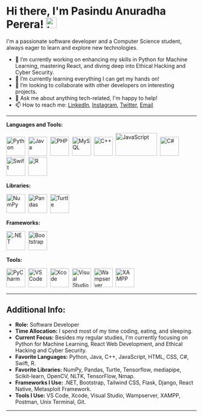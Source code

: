 # Hi there, I'm Pasindu Anuradha Perera! <img src="https://user-images.githubusercontent.com/1303154/88677602-1635ba80-d120-11ea-84d8-d263ba5fc3c0.gif" width="28px" height="28px" alt="hi">
I'm a passionate software developer and a Computer Science student, always eager to learn and explore new technologies.

- 🔭 I’m currently working on enhancing my skills in Python for Machine Learning, mastering React, and diving deep into Ethical Hacking and Cyber Security.
- 🌱 I’m currently learning everything I can get my hands on!
- 👯 I’m looking to collaborate with other developers on interesting projects.
- 💬 Ask me about anything tech-related, I'm happy to help!
- 📫 How to reach me: [LinkedIn](https://www.linkedin.com/in/pasindu-perera-6a2bb0252/), [Instagram](https://www.instagram.com/pasinduanuradhaperera/), [Twitter](https://twitter.com/pasindu10748863), [Email](mailto:paisnduanuradhaperera@gmail.com)

---

**Languages and Tools:**

<img src="https://cdn3.iconfinder.com/data/icons/logos-and-brands-adobe/512/267_Python-512.png" alt="Python" width="50" height="50">&nbsp;&nbsp;<img src="https://cdn-icons-png.flaticon.com/512/5968/5968282.png" alt="Java" width="50" height="50">&nbsp;&nbsp;<img src="https://cdn-icons-png.flaticon.com/512/5968/5968332.png" alt="PHP" width="50" height="50">&nbsp;&nbsp;<img src="https://www.freepnglogos.com/uploads/logo-mysql-png/logo-mysql-mysql-logo-png-images-are-download-crazypng-21.png" alt="MySQL" width="50" height="50">&nbsp;&nbsp;<img src="https://cdn-icons-png.flaticon.com/512/6132/6132222.png" alt="C++" width="50" height="50">&nbsp;&nbsp;<img src="https://user-images.githubusercontent.com/30186107/29488525-f55a69d0-84da-11e7-8a39-5476f663b5eb.png" alt="JavaScript" width="110" height="60">&nbsp;&nbsp;<img src="https://static-00.iconduck.com/assets.00/c-sharp-c-icon-456x512-9sej0lrz.png" alt="C#" width="50" height="50">&nbsp;&nbsp;<img src="https://cdn-icons-png.flaticon.com/512/5968/5968371.png" alt="Swift" width="50" height="50">&nbsp;&nbsp;<img src="https://upload.wikimedia.org/wikipedia/commons/thumb/1/1b/R_logo.svg/2560px-R_logo.svg.png" alt="R" width="50" height="50">

**Libraries:**

<img src="https://user-images.githubusercontent.com/67586773/105040771-43887300-5a88-11eb-9f01-bee100b9ef22.png" alt="NumPy" width="50" height="50">&nbsp;&nbsp;<img src="https://seeklogo.com/images/P/pandas-logo-776F6D45BB-seeklogo.com.png" alt="Pandas" width="50" height="50">&nbsp;&nbsp;<img src="https://techgator.in/wp-content/uploads/2021/07/python-turtle.jpeg" alt="Turtle" width="50" height="50">

**Frameworks:**

<img src="https://banner2.cleanpng.com/20180812/bwp/kisspng-net-framework-microsoft-windows-7-die-technisch-microsoft-dot-www-galleryhip-com-the-hippest-pic-5b6fde4d79b365.2509378615340580614985.jpg" alt=".NET" width="50" height="50">&nbsp;&nbsp;<img src="https://toppng.com/uploads/preview/bootstrap-featured-image-bootstrap-3-logo-11563293130teouf93qpu.png" alt="Bootstrap" width="50" height="50">

**Tools:**

<img src="https://upload.wikimedia.org/wikipedia/commons/thumb/1/1d/PyCharm_Icon.svg/1024px-PyCharm_Icon.svg.png" alt="PyCharm" width="50" height="50">&nbsp;&nbsp;<img src="https://cdn.icon-icons.com/icons2/2107/PNG/512/file_type_vscode_icon_130084.png" alt="VS Code" width="50" height="50">&nbsp;&nbsp;<img src="https://upload.wikimedia.org/wikipedia/en/5/56/Xcode_14_icon.png" alt="Xcode" width="50" height="50">&nbsp;&nbsp;<img src="https://cdn-icons-png.flaticon.com/512/906/906324.png" alt="Visual Studio" width="50" height="50">&nbsp;&nbsp;<img src="https://upload.wikimedia.org/wikipedia/commons/thumb/f/f4/WampServer-logo.svg/2048px-WampServer-logo.svg.png" alt="Wampserver" width="50" height="50">&nbsp;&nbsp;<img src="https://cdn2.iconfinder.com/data/icons/pack1-baco-flurry-icons-style/512/XAMPP.png" alt="XAMPP" width="50" height="50">

---

## Additional Info:
- **Role:** Software Developer
- **Time Allocation:** I spend most of my time coding, eating, and sleeping.
- **Current Focus:** Besides my regular studies, I'm currently focusing on Python for Machine Learning, React Web Development, and Ethical Hacking and Cyber Security.
- **Favorite Languages:** Python, Java, C++, JavaScript, HTML, CSS, C#, Swift, R.
- **Favorite Libraries:** NumPy, Pandas, Turtle, Tensorflow, mediapipe, Scikit-learn, OpenCV, NLTK, TensorFlow, Nmap.
- **Frameworks I Use:** .NET, Bootstrap, Tailwind CSS, Flask, Django, React Native, Metasploit Framework.
- **Tools I Use:** VS Code, Xcode, Visual Studio, Wampserver, XAMPP, Postman, Unix Terminal, Git.


---
